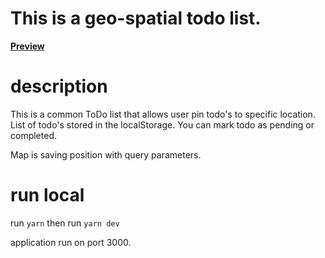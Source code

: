 # This is a geo-spatial todo list.

**[Preview](https://sevser.github.io/react-leaflet-todo)**

# description
This is a common ToDo list that allows user pin todo's to specific location. List of todo's stored in the localStorage. 
You can mark todo as pending or completed.

Map is saving position with query parameters.

# run local

run `yarn` then run `yarn dev`

application run on port 3000.


